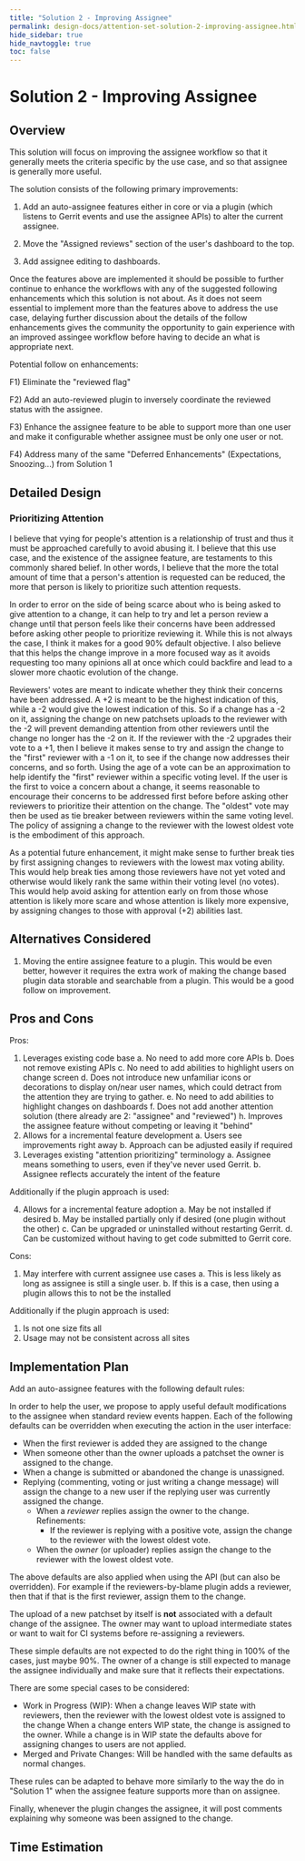 ```yaml
---
title: "Solution 2 - Improving Assignee"
permalink: design-docs/attention-set-solution-2-improving-assignee.html
hide_sidebar: true
hide_navtoggle: true
toc: false
---
```


# Solution 2 - Improving Assignee

## <a id="overview"> Overview

This solution will focus on improving the assignee workflow so that it generally meets the
criteria specific by the use case, and so that assignee is generally more useful.

The solution consists of the following primary improvements:

1) Add an auto-assignee features either in core or via a plugin (which listens to Gerrit events and use the assignee APIs) to alter the current assignee.

2) Move the "Assigned reviews" section of the user's dashboard to the top.

3) Add assignee editing to dashboards.

Once the features above are implemented it should be possible to further continue to enhance
the workflows with any of the suggested following enhancements which this solution is not about.
As it does not seem essential to implement more than the features above to address the use case,
delaying further discussion about the details of the follow enhancements gives the community the
opportunity to gain experience with an improved assingee workflow before having to decide
an what is appropriate next.

Potential follow on enhancements:

F1) Eliminate the "reviewed flag"

F2) Add an auto-reviewed plugin to inversely coordinate the reviewed status with the assignee.

F3) Enhance the assignee feature to be able to support more than one user and make it configurable whether assignee must be only one user or not.

F4) Address many of the same "Deferred Enhancements" (Expectations, Snoozing...) from Solution 1

## <a id="detailed-design"> Detailed Design

### <a id="prioritizing attention"> Prioritizing Attention

I believe that vying for people's attention is a relationship of trust and thus it must be
approached carefully to avoid abusing it. I believe that this use case, and the existence of the assignee feature, are testaments to this commonly shared belief. In other words, I believe that the
more the total amount of time that a person's attention is requested can be reduced, the more that
person is likely to prioritize such attention requests.

In order to error on the side of being scarce about who is being asked to give attention to a
change, it can help to try and let a person review a change until that person feels like their concerns have been addressed before asking other people to prioritize reviewing it. While this is
not always the case, I think it makes for a good 90% default objective. I also believe that this helps the change improve in a more focused way as it avoids requesting too many opinions all at
once which could backfire and lead to a slower more chaotic evolution of the change.

Reviewers' votes are meant to indicate whether they think their concerns have been addressed. A +2
is meant to be the highest indication of this, while a -2 would give the lowest indication of this. So if a change has a -2 on it, assigning the change on new patchsets uploads to the reviewer with
the -2 will prevent demanding attention from other reviewers until the change no longer has the -2
on it. If the reviewer with the -2 upgrades their vote to a +1, then I believe it makes sense to try and assign the change to the "first" reviewer with a -1 on it, to see if the change now addresses their concerns, and so forth. Using the age of a vote can be an approximation to help identify the "first" reviewer within a specific voting level. If the user is the first to voice a concern about a change, it seems reasonable to encourage their concerns to be addressed first before before asking other reviewers to prioritize their attention on the change. The "oldest" vote may then be used as tie breaker between reviewers within the same voting level. The policy of assigning a change to the reviewer with the lowest oldest vote is the embodiment of this approach.

As a potential future enhancement, it might make sense to further break ties by first assigning
changes to reviewers with the lowest max voting ability. This would help break ties among those
reviewers have not yet voted and otherwise would likely rank the same within their voting level (no
votes). This would help avoid asking for attention early on from those whose attention is likely
more scare and whose attention is likely more expensive, by assigning changes to those with
approval (+2) abilities last.

## <a id="alternatives-considered"> Alternatives Considered

1) Moving the entire assignee feature to a plugin. This would be even better, however it requires
the extra work of making the change based plugin data storable and searchable from a plugin. This would be a good follow on improvement.

## <a id="pros-and-cons"> Pros and Cons

Pros:

1. Leverages existing code base
  a. No need to add more core APIs
  b. Does not remove existing APIs
  c. No need to add abilities to highlight users on change screen
  d. Does not introduce new unfamiliar icons or decorations to display on/near user names, which
     could detract from the attention they are trying to gather.
  e. No need to add abilities to highlight changes on dashboards
  f. Does not add another attention solution (there already are 2: "assignee" and "reviewed")
  h. Improves the assignee feature without competing or leaving it "behind"
2. Allows for a incremental feature development
  a. Users see improvements right away
  b. Approach can be adjusted easily if required
3. Leverages existing "attention prioritizing" terminology
  a. Assignee means something to users, even if they've never used Gerrit.
  b. Assignee reflects accurately the intent of the feature

Additionally if the plugin approach is used:

4. Allows for a incremental feature adoption
  a. May be not installed if desired
  b. May be installed partially only if desired (one plugin without the other)
  c. Can be upgraded or uninstalled without restarting Gerrit.
  d. Can be customized without having to get code submitted to Gerrit core.

Cons:

1. May interfere with current assignee use cases
  a. This is less likely as long as assignee is still a single user.
  b. If this is a case, then using a plugin allows this to not be the installed

Additionally if the plugin approach is used:

1. Is not one size fits all
2. Usage may not be consistent across all sites

## <a id="implementation-plan"> Implementation Plan

Add an auto-assignee features with the following default rules:

In order to help the user, we propose to apply useful default modifications to the assignee when standard review events happen. Each of the following defaults can be overridden when executing
the action in the user interface:

*   When the first reviewer is added they are assigned to the change
*   When someone other than the owner uploads a patchset the owner is assigned to the change.
*   When a change is submitted or abandoned the change is unassigned.
*   Replying (commenting, voting or just writing a change message) will assign the change to a new
    user if the replying user was currently assigned the change.
    *   When a *reviewer* replies assign the owner to the change. Refinements:
        * If the reviewer is replying with a positive vote, assign the change to the reviewer with the lowest oldest vote.
    *   When the *owner* (or uploader) replies assign the change to the reviewer with the lowest
        oldest vote.

The above defaults are also applied when using the API (but can also be overridden). For example if
the reviewers-by-blame plugin adds a reviewer, then that if that is the first reviewer, assign them to the change.

The upload of a new patchset by itself is **not** associated with a default change of the assignee. The owner may want to upload intermediate states or want to wait for CI systems before re-assigning a reviewers.

These simple defaults are not expected to do the right thing in 100% of the cases, just maybe 90%.
The owner of a change is still expected to manage the assignee individually and make sure that
it reflects their expectations.

There are some special cases to be considered:

*   Work in Progress (WIP): When a change leaves WIP state with reviewers, then the reviewer with
    the lowest oldest vote is assigned to the change
    When a change enters WIP state, the change is assigned to the owner.
    While a change is in WIP state the defaults above for assigning changes to users are not applied.
*   Merged and Private Changes: Will be handled with the same defaults as normal changes.

These rules can be adapted to behave more similarly to the way the do in "Solution 1" when the assignee feature supports more than on assignee.

Finally, whenever the plugin changes the assignee, it will post comments explaining why someone was
been assigned to the change.

## <a id="time-estimation"> Time Estimation


